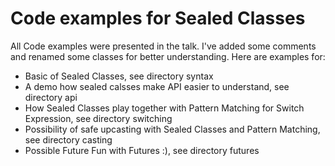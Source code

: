 # Code examples for Sealed Classes
All Code examples were presented in the talk.
I've added some comments and renamed some classes for better understanding.
Here are examples for:
+ Basic of Sealed Classes, see directory syntax
+ A demo how sealed calsses make API easier to understand, see directory api
+ How Sealed Classes play together with Pattern Matching for Switch Expression, see directory switching
+ Possibility of safe upcasting with Sealed Classes and Pattern Matching, see directory casting
+ Possible Future Fun with Futures :), see directory futures